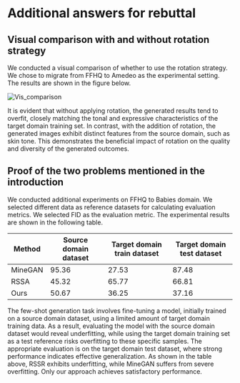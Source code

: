 # Additional answers for rebuttal


## Visual comparison with and without rotation strategy

We conducted a visual comparison of whether to use the rotation strategy. We chose to migrate from FFHQ to Amedeo as the experimental setting. The results are shown in the figure below.

![Vis_comparison](5.png)

It is evident that without applying rotation, the generated results tend to overfit, closely matching the tonal and expressive characteristics of the target domain training set. In contrast, with the addition of rotation, the generated images exhibit distinct features from the source domain, such as skin tone. This demonstrates the beneficial impact of rotation on the quality and diversity of the generated outcomes.


## Proof of the two problems mentioned in the introduction

We conducted additional experiments on FFHQ to Babies domain. We selected different data as reference datasets for calculating evaluation metrics. We selected FID as the evaluation metric. The experimental results are shown in the following table.

| Method  | Source domain dataset | Target domain train dataset | Target domain test dataset |
|---------|-----------------------|-----------------------------|----------------------------|
| MineGAN | 95.36                 | 27.53                       | 87.48                      |
| RSSA    | 45.32                 | 65.77                       | 66.81                      |
| Ours    | 50.67                 | 36.25                       | 37.16                      |

The few-shot generation task involves fine-tuning a model, initially trained on a source domain dataset, using a limited amount of target domain training data. As a result, evaluating the model with the source domain dataset would reveal underfitting, while using the target domain training set as a test reference risks overfitting to these specific samples. The appropriate evaluation is on the target domain test dataset, where strong performance indicates effective generalization. As shown in the table above, RSSR exhibits underfitting, while MineGAN suffers from severe overfitting. Only our approach achieves satisfactory performance.


